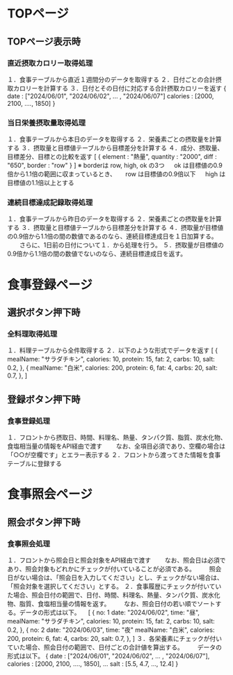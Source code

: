 # TOPページ
## TOPページ表示時
### 直近摂取カロリー取得処理
１．食事テーブルから直近１週間分のデータを取得する
２．日付ごとの合計摂取カロリーを計算する
３．日付とその日付に対応する合計摂取カロリーを返す
  {
    date : ["2024/06/01", "2024/06/02", ... , "2024/06/07"]
    calories : [2000, 2100, ...., 1850]
  }

### 当日栄養摂取量取得処理
１．食事テーブルから本日のデータを取得する
２．栄養素ごとの摂取量を計算する
３．摂取量と目標値テーブルから目標差分を計算する
４．成分、摂取量、目標差分、目標との比較を返す
  [
    {
      element : "熱量",
      quantity : "2000",
      diff : "650",
      border : "row"
    }
  ]
  ※ borderは row, high, ok の3つ
  　 ok は目標値の0.9倍から1.1倍の範囲に収まっているとき、
  　 row は目標値の0.9倍以下
  　 high は目標値の1.1倍以上とする

### 連続目標達成記録取得処理
１．食事テーブルから昨日のデータを取得する
２．栄養素ごとの摂取量を計算する
３．摂取量と目標値テーブルから目標差分を計算する
４．摂取量が目標値の0.9倍から1.1倍の間の数値であるのなら、連続目標達成日を１日加算する。
　　さらに、1日前の日付について１．から処理を行う。
５．摂取量が目標値の0.9倍から1.1倍の間の数値でないのなら、連続目標達成日を返す。

# 食事登録ページ
## 選択ボタン押下時
### 全料理取得処理
１．料理テーブルから全件取得する
２．以下のような形式でデータを返す
  [
    {
      mealName: "サラダチキン",
      calories: 10,
      protein: 15,
      fat: 2,
      carbs: 10,
      salt: 0.2,
    },
    {
      mealName: "白米",
      calories: 200,
      protein: 6,
      fat: 4,
      carbs: 20,
      salt: 0.7,
    },
  ]

## 登録ボタン押下時
### 食事登録処理
１．フロントから摂取日、時間、料理名、熱量、タンパク質、脂質、炭水化物、食塩相当量の情報をAPI経由で渡す
　　なお、全項目必須であり、空欄の場合は「○○が空欄です」とエラー表示する
２．フロントから渡ってきた情報を食事テーブルに登録する


# 食事照会ページ
## 照会ボタン押下時
### 食事照会処理
１．フロントから照会日と照会対象をAPI経由で渡す
　　なお、照会日は必須であり、照会対象もどれかにチェックが付いていることが必須である。
　　照会日がない場合は、「照会日を入力してください」とし、チェックがない場合は、「照会対象を選択してください」とする。
２．食事履歴にチェックが付いていた場合、照会日付の範囲で、日付、時間、料理名、熱量、タンパク質、炭水化物、脂質、食塩相当量の情報を返す。
　　なお、照会日付の若い順でソートする。データの形式は以下。
　[
    {
      no: 1
      date: "2024/06/02",
      time: "昼",
      mealName: "サラダチキン",
      calories: 10,
      protein: 15,
      fat: 2,
      carbs: 10,
      salt: 0.2,
    },
    {
      no: 2
      date: "2024/06/03",
      time: "夜"
      mealName: "白米",
      calories: 200,
      protein: 6,
      fat: 4,
      carbs: 20,
      salt: 0.7,
    },
  ]
３．各栄養素にチェックが付いていた場合、照会日付の範囲で、日付ごとの合計値を算出する。
　　データの形式は以下。
    {
      date : ["2024/06/01", "2024/06/02", ... , "2024/06/07"],
      calories : [2000, 2100, ...., 1850],
      ...
      salt : [5.5, 4.7, ..., 12.4]
    }




